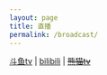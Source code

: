 ```yaml
---
layout: page
title: 直播
permalink: /broadcast/
---
```


<p>
  <a href="http://www.douyu.com/im707">斗鱼tv</a> |
  <a href="http://live.bilibili.com/15111">bilibili</a> |
  <a href="http://www.panda.tv/141173"><del>熊猫tv</del></a>
</p>
